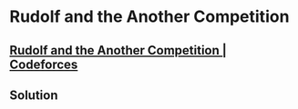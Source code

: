 # Rudolf and the Another Competition
## [Rudolf and the Another Competition | Codeforces](https://codeforces.com/contest/1846/problem/C)

## Solution
